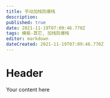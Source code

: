 ```yaml
---
title: 手动加栈防爆栈
description: 
published: true
date: 2021-11-19T07:09:46.770Z
tags: 模板-其它, 加栈防爆栈
editor: markdown
dateCreated: 2021-11-19T07:09:46.770Z
---
```


# Header
Your content here